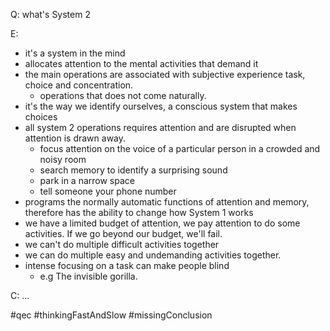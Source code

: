Q: what's System 2

E: 
- it's a system in the mind
- allocates attention to the mental activities that demand it
- the main operations are associated with subjective experience task, choice and concentration.
	- operations that does not come naturally.
- it's the way we identify ourselves, a conscious system that makes choices
- all system 2 operations requires attention and are disrupted when attention is drawn away.
	- focus attention on the voice of a particular person in a crowded and noisy room
	- search memory to identify a surprising sound
	- park in a narrow space
	- tell someone your phone number
- programs the normally automatic functions of attention and memory, therefore has the ability to change how System 1 works
- we have a limited budget of attention, we pay attention to do some activities. If we go beyond our budget, we'll fail.
- we can't do multiple difficult activities together
- we can do multiple easy and undemanding activities together.
- intense focusing on a task can make people blind
	- e.g The invisible gorilla.

C: ...

#qec #thinkingFastAndSlow #missingConclusion
